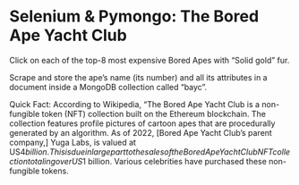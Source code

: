 # Selenium & Pymongo: The Bored Ape Yacht Club

Click on each of the top-8 most expensive Bored Apes with “Solid gold” fur.

Scrape and store the ape’s name (its number) and all its attributes in a document inside a MongoDB collection called “bayc”.


Quick Fact: 
According to Wikipedia, “The Bored Ape Yacht Club is a non-fungible token (NFT) collection built on the Ethereum blockchain.  The collection features profile pictures of cartoon apes that are procedurally generated by an algorithm. As of 2022, [Bored Ape Yacht Club’s parent company,] Yuga Labs, is valued at US$4 billion.  This is due in large part to the sales of the Bored Ape Yacht Club NFT collection totaling over US$1 billion.  Various celebrities have purchased these non-fungible tokens.


